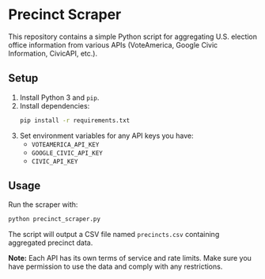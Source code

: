 # Precinct Scraper

This repository contains a simple Python script for aggregating U.S. election office information from various APIs (VoteAmerica, Google Civic Information, CivicAPI, etc.).

## Setup

1. Install Python 3 and `pip`.
2. Install dependencies:
   ```bash
   pip install -r requirements.txt
   ```
3. Set environment variables for any API keys you have:
   - `VOTEAMERICA_API_KEY`
   - `GOOGLE_CIVIC_API_KEY`
   - `CIVIC_API_KEY`

## Usage

Run the scraper with:

```bash
python precinct_scraper.py
```

The script will output a CSV file named `precincts.csv` containing aggregated precinct data.

**Note:** Each API has its own terms of service and rate limits. Make sure you have permission to use the data and comply with any restrictions.

